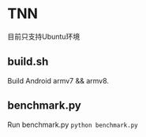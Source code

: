 # TNN

目前只支持Ubuntu环境

## build.sh

Build Android armv7 && armv8.

## benchmark.py

Run benchmark.py `python benchmark.py`
